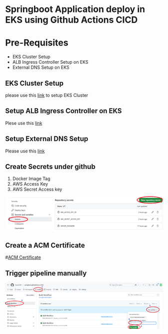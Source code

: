 # Springboot Application deploy in EKS using Github Actions CICD

# Pre-Requisites

- EKS Cluster Setup
- ALB Ingress Controller Setup on EKS
- External DNS Setup on EKS

## EKS Cluster Setup

please use this [link](https://github.com/Naresh240/kubernetes/blob/main/eks-cluster-setup/eks-cluster-with-eksctl/README.md) to setup EKS Cluster

## Setup ALB Ingress Controller on EKS

Plese use this [link](https://github.com/Naresh240/kubernetes/blob/main/ALB-Ingress-Controller-Setup/README.md)

## Setup External DNS Setup

Please use this [link](https://github.com/Naresh240/kubernetes/blob/main/External-DNS-Setup/README.md)

## Create Secrets under github
1. Docker Image Tag
2. AWS Access Key
3. AWS Secret Access key

![Githbub secrets](./images/Githbu_Secrets.png)

## Create a ACM Certificate

#[ACM Certificate](./images/ACM_Certificate.png)

## Trigger pipeline manually

![Triggering_Github_Actions_Manually](./images/Github_Workflow_Triggering_Manually.png)